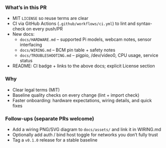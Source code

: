 ### What’s in this PR
- MIT `LICENSE` so reuse terms are clear
- CI via GitHub Actions (`.github/workflows/ci.yml`) to lint and syntax-check on every push/PR
- New docs:
  - `docs/HARDWARE.md` – supported Pi models, webcam notes, sensor interfacing
  - `docs/WIRING.md` – BCM pin table + safety notes
  - `docs/TROUBLESHOOTING.md` – pigpio, /dev/video0, CPU usage, service status
- README: CI badge + links to the above docs; explicit License section

### Why
- Clear legal terms (MIT)
- Baseline quality checks on every change (lint + import check)
- Faster onboarding: hardware expectations, wiring details, and quick fixes

### Follow-ups (separate PRs welcome)
- Add a wiring PNG/SVG diagram to `docs/assets/` and link it in WIRING.md
- Optionally add auth / bind host toggle for networks you don’t fully trust
- Tag a `v0.1.0` release for a stable baseline
